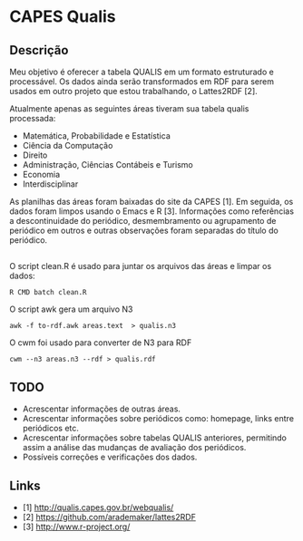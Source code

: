 
# CAPES Qualis

## Descrição

Meu objetivo é oferecer a tabela QUALIS em um formato estruturado e
processável. Os dados ainda serão transformados em RDF para serem
usados em outro projeto que estou trabalhando, o Lattes2RDF [2].

Atualmente apenas as seguintes áreas tiveram sua tabela qualis
processada:

 * Matemática, Probabilidade e Estatística
 * Ciência da Computação
 * Direito
 * Administração, Ciências Contábeis e Turismo
 * Economia
 * Interdisciplinar

As planilhas das áreas foram baixadas do site da CAPES [1]. Em
seguida, os dados foram limpos usando o Emacs e R [3]. Informações
como referências a descontinuidade do periódico, desmembramento ou
agrupamento de periódico em outros e outras observações foram
separadas do título do periódico.

## 

O script clean.R é usado para juntar os arquivos das áreas e limpar os
dados:

    R CMD batch clean.R

O script awk gera um arquivo N3

    awk -f to-rdf.awk areas.text  > qualis.n3

O cwm foi usado para converter de N3 para RDF

    cwm --n3 areas.n3 --rdf > qualis.rdf

## TODO

 * Acrescentar informações de outras áreas.
 * Acrescentar informações sobre periódicos como: homepage, links
   entre periódicos etc.
 * Acrescentar informações sobre tabelas QUALIS anteriores, permitindo
   assim a análise das mudanças de avaliação dos periódicos.
 * Possíveis correções e verificações dos dados.

## Links

 * [1] http://qualis.capes.gov.br/webqualis/
 * [2] https://github.com/arademaker/lattes2RDF
 * [3] http://www.r-project.org/

